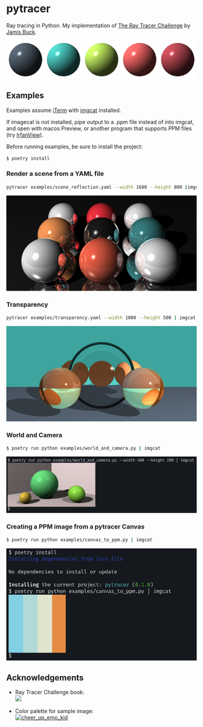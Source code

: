 # pytracer

Ray tracing in Python. My implementation of [The Ray Tracer Challenge](https://pragprog.com/titles/jbtracer/the-ray-tracer-challenge/) by [Jamis Buck](https://twitter.com/jamis).

![3d spheroid](examples/screenshots/sample.png)

## Examples

Examples assume [iTerm](https://iterm2.com/) with [imgcat](https://pypi.org/project/imgcat/) installed.

If imagecat is not installed, pipe output to a .ppm file instead of into imgcat, and open with macos Preview, or another program that supports PPM files (try [IrfanView](https://www.irfanview.com/)).

Before running examples, be sure to install the project:

```bash
$ poetry install
```

### Render a scene from a YAML file

```bash
pytracer examples/scene_reflection.yaml --width 1600 --height 800 |imgcat
```

![multiple reflective spheres example](examples/screenshots/reflection.png)

### Transparency

```bash
pytracer examples/transparency.yaml --width 1000 --height 500 | imgcat
```

![transparency example](examples/screenshots/transparency.png)

### World and Camera

```bash
$ poetry run python examples/world_and_camera.py | imgcat
```
![world and camera example](examples/screenshots/world_and_camera.png)

### Creating a PPM image from a pytracer Canvas

```bash
$ poetry run python examples/canvas_to_ppm.py | imgcat
```

![canvas to ppm example](examples/screenshots/canvas_to_ppm.png)


## Acknowledgements

* Ray Tracer Challenge book:<br><a href="https://pragprog.com/titles/jbtracer/the-ray-tracer-challenge/"><img src="https://pragprog.com/titles/jbtracer/the-ray-tracer-challenge/jbtracer_hu6d5b8b63a4954cb696e89b39f929331b_958829_500x0_resize_q75_box.jpg" width="200"></a>

* Color palette for sample image:<br><a href="https://www.colourlovers.com/palette/1930/cheer_up_emo_kid" target="_blank"><img src="https://www.colourlovers.com/images/badges/p/1/1930_cheer_up_emo_kid.png" style="width: 240px; height: 120px; border: 0 none;" alt="cheer_up_emo_kid" /></a>
